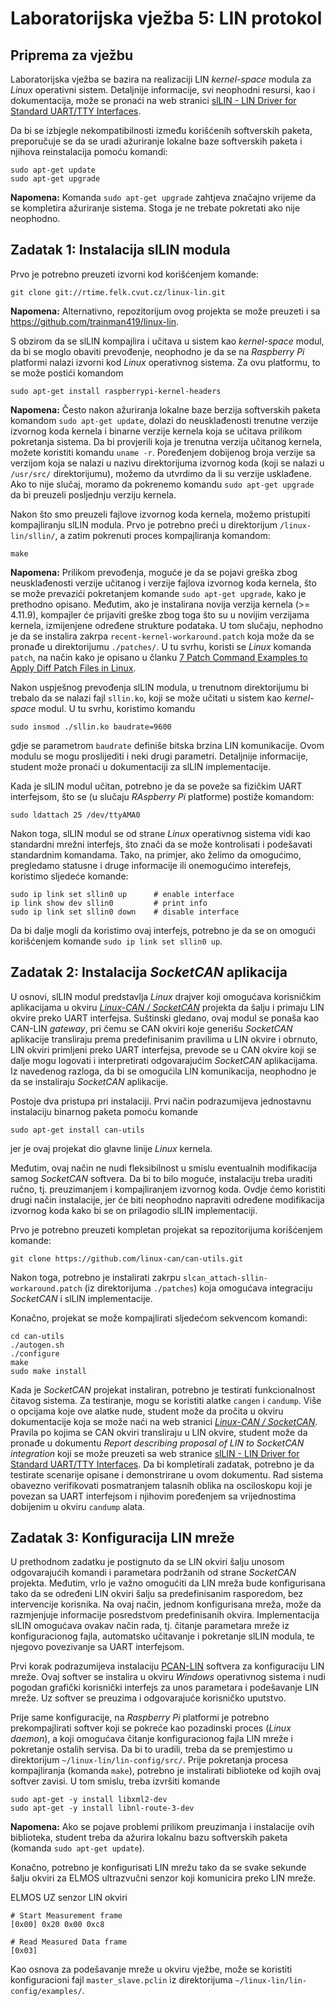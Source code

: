 # Laboratorijska vježba 5: LIN protokol #

## Priprema za vježbu ##
Laboratorijska vježba se bazira na realizaciji LIN *kernel-space* modula za *Linux* operativni sistem. Detaljnije informacije, svi neophodni resursi, kao i dokumentacija, može se pronaći na web stranici [slLIN - LIN Driver for Standard UART/TTY Interfaces](https://rtime.felk.cvut.cz/can/lin-bus/).

Da bi se izbjegle nekompatibilnosti između korišćenih softverskih paketa, preporučuje se da se uradi ažuriranje lokalne baze softverskih paketa i njihova reinstalacija pomoću komandi:

```
sudo apt-get update
sudo apt-get upgrade
```

**Napomena:** Komanda `sudo apt-get upgrade` zahtjeva značajno vrijeme da se kompletira ažuriranje sistema. Stoga je ne trebate pokretati ako nije neophodno.

## Zadatak 1: Instalacija slLIN modula ##

Prvo je potrebno preuzeti izvorni kod korišćenjem komande:

```
git clone git://rtime.felk.cvut.cz/linux-lin.git
```

**Napomena:** Alternativno, repozitorijum ovog projekta se može preuzeti i sa https://github.com/trainman419/linux-lin.

S obzirom da se slLIN kompajlira i učitava u sistem kao *kernel-space* modul, da bi se moglo obaviti prevođenje, neophodno je da se na *Raspberry Pi* platformi nalazi izvorni kod *Linux* operativnog sistema. Za ovu platformu, to se može postići komandom

```
sudo apt-get install raspberrypi-kernel-headers
```

**Napomena:** Često nakon ažuriranja lokalne baze berzija softverskih paketa komandom `sudo apt-get update`, dolazi do neusklađenosti trenutne verzije izvornog koda kernela i binarne verzije kernela koja se učitava prilikom pokretanja sistema. Da bi provjerili koja je trenutna verzija učitanog kernela, možete koristiti komandu `uname -r`. Poređenjem dobijenog broja verzije sa verzijom koja se nalazi u nazivu direktorijuma izvornog koda (koji se nalazi u `/usr/src/` direktorijumu), možemo da utvrdimo da li su verzije usklađene. Ako to nije slučaj, moramo da pokrenemo komandu `sudo apt-get upgrade` da bi preuzeli posljednju verziju kernela.

Nakon što smo preuzeli fajlove izvornog koda kernela, možemo pristupiti kompajliranju slLIN modula. Prvo je potrebno preći u direktorijum `/linux-lin/sllin/`, a zatim pokrenuti proces kompajliranja komandom:

```
make
```

**Napomena:** Prilikom prevođenja, moguće je da se pojavi greška zbog neusklađenosti verzije učitanog i verzije fajlova izvornog koda kernela, što se može prevazići pokretanjem komande `sudo apt-get upgrade`, kako je prethodno opisano. Međutim, ako je instalirana novija verzija kernela (>= 4.11.9), kompajler će prijaviti greške zbog toga što su u novijim verzijama kernela, izmijenjene određene strukture podataka. U tom slučaju, nephodno je da se instalira zakrpa `recent-kernel-workaround.patch` koja može da se pronađe u direktorijumu `./patches/`. U tu svrhu, koristi se *Linux* komanda `patch`, na način kako je opisano u članku [7 Patch Command Examples to Apply Diff Patch Files in Linux](https://www.thegeekstuff.com/2014/12/patch-command-examples/).

Nakon uspješnog prevođenja slLIN modula, u trenutnom direktorijumu bi trebalo da se nalazi fajl `sllin.ko`, koji se može učitati u sistem kao *kernel-space* modul. U tu svrhu, koristimo komandu 

```
sudo insmod ./sllin.ko baudrate=9600
```

gdje se parametrom `baudrate` definiše bitska brzina LIN komunikacije. Ovom modulu se mogu proslijediti i neki drugi parametri. Detaljnije informacije, student može pronaći u dokumentaciji za slLIN implementacije.

Kada je slLIN modul učitan, potrebno je da se poveže sa fizičkim UART interfejsom, što se (u slučaju *RAspberry Pi* platforme) postiže komandom:

```
sudo ldattach 25 /dev/ttyAMA0
```

Nakon toga, slLIN modul se od strane *Linux* operativnog sistema vidi kao standardni mrežni interfejs, što znači da se može kontrolisati i podešavati standardnim komandama. Tako, na primjer, ako želimo da omogućimo, pregledamo statusne i druge informacije ili onemogućimo interefejs, koristimo sljedeće komande:

```
sudo ip link set sllin0 up      # enable interface
ip link show dev sllin0         # print info
sudo ip link set sllin0 down    # disable interface
```

Da bi dalje mogli da koristimo ovaj interfejs, potrebno je da se on omogući korišćenjem komande `sudo ip link set sllin0 up`.

## Zadatak 2: Instalacija *SocketCAN* aplikacija ##
U osnovi, slLIN modul predstavlja *Linux* drajver koji omogućava korisničkim aplikacijama u okviru [*Linux-CAN / SocketCAN*](https://github.com/linux-can/can-utils) projekta da šalju i primaju LIN okvire preko UART interfejsa. Suštinski gledano, ovaj modul se ponaša kao CAN-LIN *gateway*, pri čemu se CAN okviri koje generišu *SocketCAN* aplikacije transliraju prema predefinisanim pravilima u LIN okvire i obrnuto, LIN okviri primljeni preko UART interfejsa, prevode se u CAN okvire koji se dalje mogu logovati i interpretirati odgovarajućim *SocketCAN* aplikacijama. Iz navedenog razloga, da bi se omogućila LIN komunikacija, neophodno je da se instaliraju *SocketCAN* aplikacije.

Postoje dva pristupa pri instalaciji. Prvi način podrazumijeva jednostavnu instalaciju binarnog paketa pomoću komande

```
sudo apt-get install can-utils
```

jer je ovaj projekat dio glavne linije *Linux* kernela.

Međutim, ovaj način ne nudi fleksibilnost u smislu eventualnih modifikacija samog *SocketCAN* softvera. Da bi to bilo moguće, instalaciju treba uraditi ručno, tj. preuzimanjem i kompajliranjem izvornog koda. Ovdje ćemo koristiti drugi način instalacije, jer će biti neophodno napraviti određene modifikacija izvornog koda kako bi se on prilagodio slLIN implementaciji.

Prvo je potrebno preuzeti kompletan projekat sa repozitorijuma korišćenjem komande:

```
git clone https://github.com/linux-can/can-utils.git
```

Nakon toga, potrebno je instalirati zakrpu `slcan_attach-sllin-workaround.patch` (iz direktorijuma `./patches`) koja omogućava integraciju *SocketCAN* i slLIN implementacije.

Konačno, projekat se može kompajlirati sljedećom sekvencom komandi:

```
cd can-utils
./autogen.sh
./configure
make
sudo make install
```

Kada je *SocketCAN* projekat instaliran, potrebno je testirati funkcionalnost čitavog sistema. Za testiranje, mogu se koristiti alatke `cangen` i `candump`. Više o opcijama koje ove alatke nude, student može da pročita u okviru dokumentacije koja se može naći na web stranici [*Linux-CAN / SocketCAN*](https://github.com/linux-can/can-utils). Pravila po kojima se CAN okviri transliraju u LIN okvire, student može da pronađe u dokumentu *Report describing proposal of LIN to SocketCAN integration* koji se može preuzeti sa web stranice [slLIN - LIN Driver for Standard UART/TTY Interfaces](https://rtime.felk.cvut.cz/can/lin-bus/). Da bi kompletirali zadatak, potrebno je da testirate scenarije opisane i demonstrirane u ovom dokumentu. Rad sistema obavezno verifikovati posmatranjem talasnih oblika na osciloskopu koji je povezan sa UART interfejsom i njihovim poređenjem sa vrijednostima dobijenim u okviru `candump` alata.

## Zadatak 3: Konfiguracija LIN mreže ##
U prethodnom zadatku je postignuto da se LIN okviri šalju unosom odgovarajućih komandi i parametara podržanih od strane *SocketCAN* projekta. Međutim, vrlo je važno omogućiti da LIN mreža bude konfigurisana tako da se određeni LIN okviri šalju sa predefinisanim rasporedom, bez intervencije korisnika. Na ovaj način, jednom konfigurisana mreža, može da razmjenjuje informacije posredstvom predefinisanih okvira. Implementacija slLIN omogućava ovakav način rada, tj. čitanje parametara mreže iz konfiguracionog fajla, automatsko učitavanje i pokretanje slLIN modula, te njegovo povezivanje sa UART interfejsom.

Prvi korak podrazumijeva instalaciju [PCAN-LIN](https://www.peak-system.com/fileadmin/media/files/pcanlin.zip) softvera za konfiguraciju LIN mreže. Ovaj softver se instalira u okviru *Windows* operativnog sistema i nudi pogodan grafički korisnički interfejs za unos parametara i podešavanje LIN mreže. Uz softver se preuzima i odgovarajuće korisničko uputstvo.

Prije same konfiguracije, na *Raspberry Pi* platformi je potrebno prekompajlirati softver koji se pokreće kao pozadinski proces (*Linux daemon*), a koji omogućava čitanje konfiguracionog fajla LIN mreže i pokretanje ostalih servisa. Da bi to uradili, treba da se premjestimo u direktorijum `~/linux-lin/lin-config/src/`. Prije pokretanja procesa kompajliranja (komanda `make`), potrebno je instalirati biblioteke od kojih ovaj softver zavisi. U tom smislu, treba izvršiti komande

```
sudo apt-get -y install libxml2-dev
sudo apt-get -y install libnl-route-3-dev
```

**Napomena:** Ako se pojave problemi prilikom preuzimanja i instalacije ovih biblioteka, student treba da ažurira lokalnu bazu softverskih paketa (komanda `sudo apt-get update`).

Konačno, potrebno je konfigurisati LIN mrežu tako da se svake sekunde šalju okviri za ELMOS ultrazvučni senzor koji komunicira preko LIN mreže.

ELMOS UZ senzor LIN okviri

```
# Start Measurement frame
[0x00] 0x20 0x00 0xc8

# Read Measured Data frame
[0x03]
```

Kao osnova za podešavanje mreže u okviru vježbe, može se koristiti konfiguracioni fajl `master_slave.pclin` iz direktorijuma `~/linux-lin/lin-config/examples/`.
